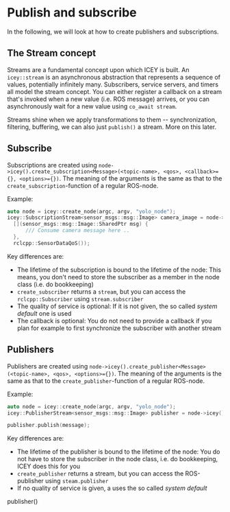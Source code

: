 # Publish and subscribe

In the following, we will look at how to create publishers and subscriptions.

## The Stream concept 

Streams are a fundamental concept upon which ICEY is built. An `icey::stream` is an asynchronous abstraction that represents a sequence of values, potentially infinitely many. 
Subscribers, service servers, and timers all model the stream concept. 
You can either register a callback on a stream that's invoked when a new value (i.e. ROS message) arrives, or you can asynchronously wait for a new value using `co_await stream`. 

Streams shine when we apply transformations to them -- synchronization, filtering, buffering, we can also just `publish()` a stream. More on this later.


## Subscribe

Subscriptions are created using `node->icey().create_subscription<Message>(<topic-name>, <qos>, <callback>={}, <options>={})`. The meaning of the arguments is the same as that to the `create_subscription`-function of a regular ROS-node. 

Example: 

```cpp
auto node = icey::create_node(argc, argv, "yolo_node");
icey::SubscriptionStream<sensor_msgs::msg::Image> camera_image = node->icey().create_subscription<sensor_msgs::msg::Image>("camera", 
  [](sensor_msgs::msg::Image::SharedPtr msg) {
      /// Consume camera message here ..
  },
  rclcpp::SensorDataQoS());
```

Key differences are: 
  - The lifetime of the subscription is bound to the lifetime of the node: This means, you don't need to store  the subscriber as a member in the node class (i.e. do bookkeeping)
  - `create_subscriber` returns a `stream`, but you can access the `rclcpp::Subscriber` using `stream.subscriber` 
  - The quality of service is optional: If it is not given, the so called *system default* one is used
  - The callback is optional: You do not need to provide a callback if you plan for example to first synchronize the subscriber with another stream

## Publishers

Publishers are created using `node->icey().create_publisher<Message>(<topic-name>, <qos>, <options>={})`. The meaning of the arguments is the same as that to the `create_publisher`-function of a regular ROS-node. 

Example: 

```cpp
auto node = icey::create_node(argc, argv, "yolo_node");
icey::PublisherStream<sensor_msgs::msg::Image> publisher = node->icey().create_publisher<sensor_msgs::msg::Image>("camera", rclcpp::SensorDataQoS());

publisher.publish(message);
```

Key differences are: 
  - The lifetime of the publisher is bound to the lifetime of the node: You do not have to store the subscriber in the node class, i.e. do bookkeeping, ICEY does this for you
  - `create_publisher` returns a stream, but you can access the ROS-publisher using `steam.publisher` 
  - If no quality of service is given, a uses the so called *system default*  

publisher()
